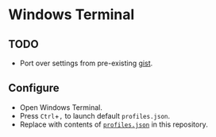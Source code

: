 # Windows Terminal

## TODO
 - Port over settings from pre-existing [gist](https://gist.github.com/collinbarrett/04b9e548e7a5b1f27f708874fe3ae5f4).

## Configure

 - Open Windows Terminal.
 - Press `Ctrl`+`,` to launch default `profiles.json`.
 - Replace with contents of [`profiles.json`](https://github.com/collinbarrett/box-setup/blob/master/windows-terminal/profiles.json) in this repository.
